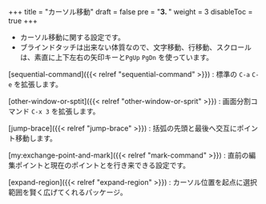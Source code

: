 +++
title = "カーソル移動"
draft = false
pre = "<b>3. </b>"
weight = 3
disableToc = true
+++
* カーソル移動に関する設定です。
* ブラインドタッチは出来ない体質なので、文字移動、行移動、スクロールは、素直に上下左右の矢印キーと`PgUp` `PgDn` を使っています。

[sequential-command]({{< relref "sequential-command" >}})
: 標準の `C-a` `C-e` を拡張します。

[other-window-or-sptit]({{< relref "other-window-or-sprit" >}})
: 画面分割コマンド `C-x 3` を拡張します。

[jump-brace]({{< relref "jump-brace" >}})
: 括弧の先頭と最後へ交互にポイント移動します。

[my:exchange-point-and-mark]({{< relref "mark-command" >}})
: 直前の編集ポイントと現在のポイントとを行き来できる設定です。

[expand-region]({{< relref "expand-region" >}})
: カーソル位置を起点に選択範囲を賢く広げてくれるパッケージ。

